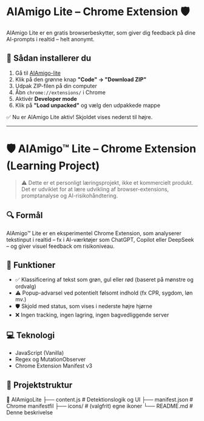 # AIAmigo Lite – Chrome Extension 🛡️

AIAmigo Lite er en gratis browserbeskytter, som giver dig feedback på dine AI-prompts i realtid – helt anonymt.

## 🔧 Sådan installerer du

1. Gå til [AIAmigo-lite](https://github.com/jatom-tech/AIAmigo-lite)
2. Klik på den grønne knap **"Code" → "Download ZIP"**
3. Udpak ZIP-filen på din computer
4. Åbn `chrome://extensions/` i Chrome
5. Aktivér **Developer mode**
6. Klik på **"Load unpacked"** og vælg den udpakkede mappe

✅ Nu er AIAmigo Lite aktiv! Skjoldet vises nederst til højre.

---



# 🛡️ AIAmigo™ Lite – Chrome Extension (Learning Project)

> ⚠️ Dette er et personligt læringsprojekt, ikke et kommercielt produkt. Det er udviklet for at lære udvikling af browser-extensions, promptanalyse og AI-risikohåndtering.

## 🔍 Formål
AIAmigo™ Lite er en eksperimentel Chrome Extension, som analyserer tekstinput i realtid – fx i AI-værktøjer som ChatGPT, Copilot eller DeepSeek – og giver visuel feedback om risikoniveau.

## 🧩 Funktioner
- ✅ Klassificering af tekst som grøn, gul eller rød (baseret på mønstre og ordvalg)
- ⚠️ Popup-advarsel ved potentielt følsomt indhold (fx CPR, sygdom, løn mv.)
- 🛡️ Skjold med status, som vises i nederste højre hjørne
- ❌ Ingen tracking, ingen lagring, ingen bagvedliggende server

## 💻 Teknologi
- JavaScript (Vanilla)
- Regex og MutationObserver
- Chrome Extension Manifest v3

## 📁 Projektstruktur

📁 AIAmigoLite
├── content.js # Detektionslogik og UI
├── manifest.json # Chrome manifestfil
├── icons/ # (valgfrit) egne ikoner
└── README.md # Denne beskrivelse
